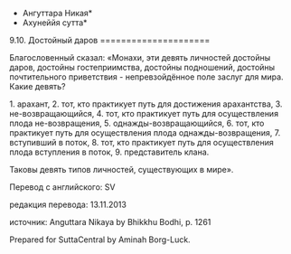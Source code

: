 * Ангуттара Никая*
* Ахунеййя сутта*

9\.10\. Достойный даров
\=\=\=\=\=\=\=\=\=\=\=\=\=\=\=\=\=\=\=\=\=

Благословенный сказал: «Монахи, эти девять личностей достойны даров, достойны гостеприимства, достойны подношений, достойны почтительного приветствия \- непревзойдённое поле заслуг для мира\. Какие девять?

1\. арахант,
2\. тот, кто практикует путь для достижения арахантства,
3\. не\-возвращающийся,
4\. тот, кто практикует путь для осуществления плода не\-возвращения,
5\. однажды\-возвращающийся,
6\. тот, кто практикует путь для осуществления плода однажды\-возвращения,
7\. вступивший в поток,
8\. тот, кто практикует путь для осуществления плода вступления в поток,
9\. представитель клана\.

Таковы девять типов личностей, существующих в мире»\.

Перевод с английского: SV

редакция перевода: 13\.11\.2013

источник: Anguttara Nikaya by Bhikkhu Bodhi, p\. 1261

Prepared for SuttaCentral by Aminah Borg\-Luck\.